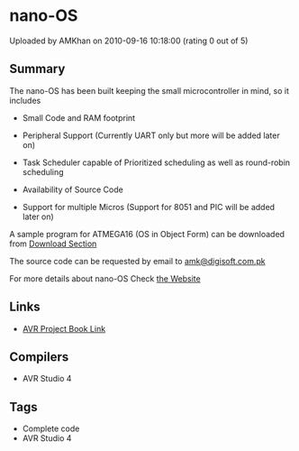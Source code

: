 # nano-OS

Uploaded by AMKhan on 2010-09-16 10:18:00 (rating 0 out of 5)

## Summary

The nano-OS has been built keeping the small microcontroller in mind, so it includes


- Small Code and RAM footprint  

- Peripheral Support (Currently UART only but more will be added later on)  

- Task Scheduler capable of Prioritized scheduling as well as round-robin scheduling  

- Availability of Source Code  

- Support for multiple Micros (Support for 8051 and PIC will be added later on)


A sample program for ATMEGA16 (OS in Object Form) can be downloaded from  [Download Section](http://www.digisoft.com.pk/downloads)  


The source code can be requested by email to [amk@digisoft.com.pk](mailto:amk@digisoft.com.pk?subject=Request%20for%20nanoOS%20Source&body=AA%0A%0ASource%20Code%20for%20the%20nanoOS%20is%20required%20for%20personal%20use%0A%0AThanks) 


For more details about nano-OS Check  [the Website](http://www.digisoft.com.pk/nano-os)

## Links

- [AVR Project Book Link](https://www.avrfreaks.net/index.php?module=Freaks%20Tools&func=viewItem&item_id=953)

## Compilers

- AVR Studio 4

## Tags

- Complete code
- AVR Studio 4
